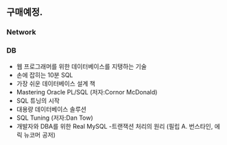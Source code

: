 ## 구매예정.



### Network

### DB
- 웹 프로그래머를 위한 데이터베이스를 지탱하는 기술
- 손에 잡히는 10분 SQL
- 가장 쉬운 데이터베이스 설계 책
- Mastering Oracle PL/SQL (저자:Cornor McDonald)
- SQL 튜닝의 시작
- 대용량 데이터베이스 솔루션
- SQL Tuning (저자:Dan Tow)	
- 개발자와 DBA를 위한 Real MySQL
-트랜잭션 처리의 원리 (필립 A. 번스타인, 에릭 뉴코머 공저)
